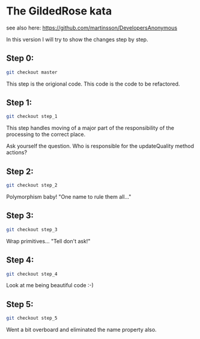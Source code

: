 # The GildedRose kata #

see also here: https://github.com/martinsson/DevelopersAnonymous

In this version I will try to show the changes step by step.


## Step 0: 

```bash
git checkout master
```

This step is the origional code. This code is the code to be refactored.

## Step 1:

```bash
git checkout step_1
```

This step handles moving of a major part of the responsibility of the processing to the correct place.

Ask yourself the question. Who is responsible for the updateQuality method actions?

## Step 2:

```bash
git checkout step_2
```

Polymorphism baby! "One name to rule them all..."

## Step 3:

```bash
git checkout step_3
```

Wrap primitives... "Tell don't ask!"

## Step 4:

```bash
git checkout step_4
```

Look at me being beautiful code :-)



## Step 5:

```bash
git checkout step_5
```

Went a bit overboard and eliminated the name property also.



